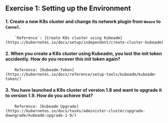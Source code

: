 ## Exercise 1: Setting up the Environment
#### 1. Create a new K8s cluster and change its network plugin from `Weave` to `Cannel`.  
        `Reference`: [Create K8s cluster using Kubeadm](https://kubernetes.io/docs/setup/independent/create-cluster-kubeadm)

#### 2. When you create a K8s cluster using Kubeadm, you lost the init token accidently. How do you recover this init token again?
        Reference: [Kubeadm-Token](https://kubernetes.io/docs/reference/setup-tools/kubeadm/kubeadm-token/)

#### 3. You have launched a K8s cluster of version 1.8 and want to upgrade it to version 1.9. How do you achieve that?
        Reference: [Kubeadm Upgrade](https://kubernetes.io/docs/tasks/administer-cluster/upgrade-downgrade/kubeadm-upgrade-1-9/)

